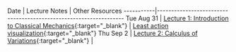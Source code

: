 Date       | Lecture Notes | Other Resources
-----------|------------------------------------------------------------------
Tue Aug 31 | [Lecture 1: Introduction to Classical Mechanics](https://drive.google.com/file/d/1FAw0VdfQPtSlW_jpxXzfrCcpBDuKORc5/view?usp=sharing){:target="_blank"} | [Least action visualization](http://cleonis.nl/physics/phys256/least_action.php){:target="_blank"}
Thu Sep 2  | [Lecture 2: Calculus of Variations](https://drive.google.com/file/d/14lMWSSh4UyErq7UsUkJFEQBOcoSflFMw/view?usp=sharing){:target="_blank"} |  


<!--- 
  | 
Tue Sep 7 | [Lecture 3: Lagrangian Mechanics](https://drive.google.com/file/d/1PaygsWuT-YGerVNnXY2mj-cdFbUSCUaA/view?usp=sharing){:target="_blank"}  |   
Thu Sep 9 | [Lecture 4: Applications of Lagrangian Mechanics](https://drive.google.com/file/d/1x5u88Zb3DmV6zTik20qrXeUNyXnqHLXZ/view?usp=sharing){:target="_blank"}   |  
--->


